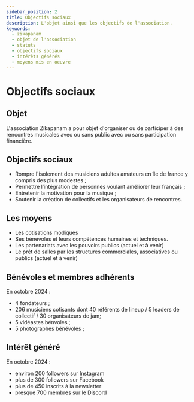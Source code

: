 ```yaml
---
sidebar_position: 2
title: Objectifs sociaux
description: L'objet ainsi que les objectifs de l'association.
keywords:
  - zikapanam
  - objet de l'association
  - statuts
  - objectifs sociaux
  - intérêts générés
  - moyens mis en oeuvre
---
```


# Objectifs sociaux

## Objet

L'association Zikapanam a pour objet d'organiser ou de participer à des rencontres musicales avec ou sans public avec ou sans participation financière. 

## Objectifs sociaux

- Rompre l'isolement des musiciens adultes amateurs en île de france y compris des plus modestes ;
- Permettre l’intégration de personnes voulant améliorer leur français ;
- Entretenir la motivation pour la musique ;
- Soutenir la création de collectifs et les organisateurs de rencontres.

## Les moyens
- Les cotisations modiques
- Ses bénévoles et leurs compétences humaines et techniques.
- Les partenariats avec les pouvoirs publics (actuel et à venir)
- Le prêt de salles par les structures commerciales, associatives ou publics (actuel et à venir)

## Bénévoles et membres adhérents 

En octobre 2024 :
- 4 fondateurs ;
- 206 musiciens cotisants dont 40 référents de lineup / 5 leaders de collectif / 30 organisateurs de jam;
- 5 vidéastes bénvoles ;
- 5 photographes bénévoles ;

## Intérêt généré

En octobre 2024 :
- environ 200 followers sur Instagram
- plus de 300 followers sur Facebook
- plus de 450 inscrits à la newsletter
- presque 700 membres sur le Discord

